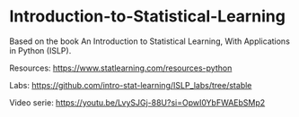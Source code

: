 # Introduction-to-Statistical-Learning
Based on the book An Introduction to Statistical Learning, With Applications in Python  (ISLP).

Resources: https://www.statlearning.com/resources-python

Labs: https://github.com/intro-stat-learning/ISLP_labs/tree/stable

Video serie: https://youtu.be/LvySJGj-88U?si=OpwI0YbFWAEbSMp2

